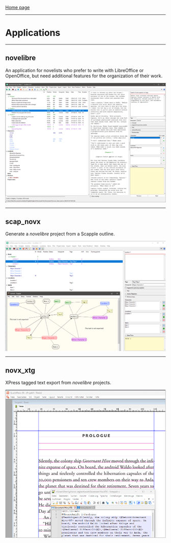 [Home page](index.html)

---

# Applications

---

## novelibre

An application for novelists who prefer to write with LibreOffice or OpenOffice, but need additional features for the organization of their work.

[![novelibre](img/novelibre.png)](https://github.com/peter88213/novelibre/)

---

## scap_novx

Generate a *novelibre* project from a Scapple outline.

[![scap_novx](img/scap_novx.png)](https://github.com/peter88213/scap_novx/)

---

## novx_xtg

XPress tagged text export from *novelibre* projects.

[![novx_xtg](img/novx_xtg.png)](https://github.com/peter88213/novx_xtg/)

